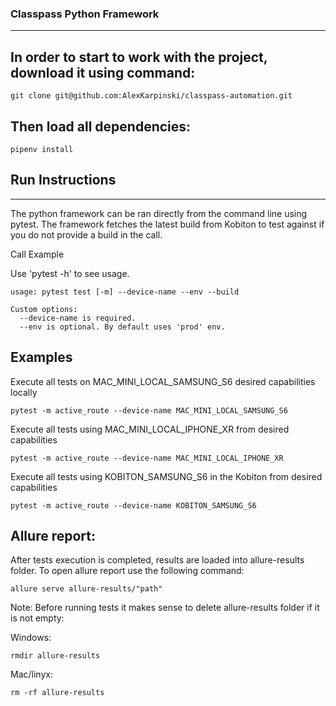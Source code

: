 ### Classpass Python Framework 
-----
## In order to start to work with the project, download it using command:
```
git clone git@github.com:AlexKarpinski/classpass-automation.git
```

## Then load all dependencies:
```
pipenv install
```

## Run Instructions 
----- 
The python framework can be ran directly from the command line using pytest. The framework fetches the latest build from Kobiton to test against if you do not provide a build in the call. 

Call Example 

Use 'pytest -h' to see usage. 
```
usage: pytest test [-m] --device-name --env --build 

Custom options:
  --device-name is required. 
  --env is optional. By default uses 'prod' env.  
```
## Examples 

Execute all tests on MAC_MINI_LOCAL_SAMSUNG_S6 desired capabilities locally
```
pytest -m active_route --device-name MAC_MINI_LOCAL_SAMSUNG_S6
```
Execute all tests using MAC_MINI_LOCAL_IPHONE_XR from desired capabilities
```
pytest -m active_route --device-name MAC_MINI_LOCAL_IPHONE_XR
```
Execute all tests using KOBITON_SAMSUNG_S6 in the Kobiton from desired capabilities
```
pytest -m active_route --device-name KOBITON_SAMSUNG_S6
```
## Allure report:
After tests execution is completed, results are loaded into allure-results folder.
To open allure report use the following command:
```
allure serve allure-results/"path"
```
Note: Before running tests it makes sense to delete allure-results folder if it is not empty:

Windows:
```
rmdir allure-results
```
Mac/linyx:
```
rm -rf allure-results
```
